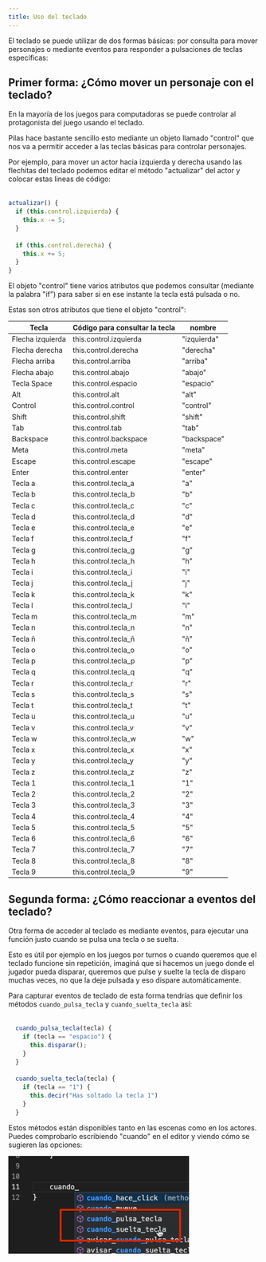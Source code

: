 ```yaml
---
title: Uso del teclado
---
```


El teclado se puede utilizar de dos formas básicas: por consulta para mover
personajes o mediante eventos para responder a pulsaciones de teclas específicas:

## Primer forma: ¿Cómo mover un personaje con el teclado?

En la mayoría de los juegos para computadoras se puede controlar al
protagonista del juego usando el teclado.

Pilas hace bastante sencillo esto mediante un objeto llamado "control" que
nos va a permitir acceder a las teclas básicas para controlar personajes.

Por ejemplo, para mover un actor hacia izquierda y derecha usando las
flechitas del teclado podemos editar el método "actualizar" del actor
y colocar estas lineas de código:

```typescript

actualizar() {
  if (this.control.izquierda) {
    this.x -= 5;
  }

  if (this.control.derecha) {
    this.x += 5;
  }
}
```

El objeto "control" tiene varios atributos que podemos consultar (mediante
la palabra "if") para saber si en ese instante la tecla está pulsada o
no.

Estas son otros atributos que tiene el objeto "control":

| Tecla            | Código para consultar la tecla | nombre      |
| ---------------- | ------------------------------ | ----------- |
| Flecha izquierda | this.control.izquierda         | "izquierda" |
| Flecha derecha   | this.control.derecha           | "derecha"   |
| Flecha arriba    | this.control.arriba            | "arriba"    |
| Flecha abajo     | this.control.abajo             | "abajo"     |
| Tecla Space      | this.control.espacio           | "espacio"   |
| Alt              | this.control.alt               | "alt"       |
| Control          | this.control.control           | "control"   |
| Shift            | this.control.shift             | "shift"     |
| Tab              | this.control.tab               | "tab"       |
| Backspace        | this.control.backspace         | "backspace" |
| Meta             | this.control.meta              | "meta"      |
| Escape           | this.control.escape            | "escape"    |
| Enter            | this.control.enter             | "enter"     |
| Tecla a          | this.control.tecla_a           | "a"         |
| Tecla b          | this.control.tecla_b           | "b"         |
| Tecla c          | this.control.tecla_c           | "c"         |
| Tecla d          | this.control.tecla_d           | "d"         |
| Tecla e          | this.control.tecla_e           | "e"         |
| Tecla f          | this.control.tecla_f           | "f"         |
| Tecla g          | this.control.tecla_g           | "g"         |
| Tecla h          | this.control.tecla_h           | "h"         |
| Tecla i          | this.control.tecla_i           | "i"         |
| Tecla j          | this.control.tecla_j           | "j"         |
| Tecla k          | this.control.tecla_k           | "k"         |
| Tecla l          | this.control.tecla_l           | "l"         |
| Tecla m          | this.control.tecla_m           | "m"         |
| Tecla n          | this.control.tecla_n           | "n"         |
| Tecla ñ          | this.control.tecla_ñ           | "ñ"         |
| Tecla o          | this.control.tecla_o           | "o"         |
| Tecla p          | this.control.tecla_p           | "p"         |
| Tecla q          | this.control.tecla_q           | "q"         |
| Tecla r          | this.control.tecla_r           | "r"         |
| Tecla s          | this.control.tecla_s           | "s"         |
| Tecla t          | this.control.tecla_t           | "t"         |
| Tecla u          | this.control.tecla_u           | "u"         |
| Tecla v          | this.control.tecla_v           | "v"         |
| Tecla w          | this.control.tecla_w           | "w"         |
| Tecla x          | this.control.tecla_x           | "x"         |
| Tecla y          | this.control.tecla_y           | "y"         |
| Tecla z          | this.control.tecla_z           | "z"         |
| Tecla 1          | this.control.tecla_1           | "1"         |
| Tecla 2          | this.control.tecla_2           | "2"         |
| Tecla 3          | this.control.tecla_3           | "3"         |
| Tecla 4          | this.control.tecla_4           | "4"         |
| Tecla 5          | this.control.tecla_5           | "5"         |
| Tecla 6          | this.control.tecla_6           | "6"         |
| Tecla 7          | this.control.tecla_7           | "7"         |
| Tecla 8          | this.control.tecla_8           | "8"         |
| Tecla 9          | this.control.tecla_9           | "9"         |

## Segunda forma: ¿Cómo reaccionar a eventos del teclado?

Otra forma de acceder al teclado es mediante eventos, para ejecutar
una función justo cuando se pulsa una tecla o se suelta.

Esto es útil por ejemplo en los juegos por turnos o cuando queremos que
el teclado funcione sin repetición, imaginá que si hacemos un juego donde
el jugador pueda disparar, queremos que pulse y suelte la tecla de disparo
muchas veces, no que la deje pulsada y eso dispare automáticamente.

Para capturar eventos de teclado de esta forma tendrías que definir
los métodos `cuando_pulsa_tecla` y `cuando_suelta_tecla` así:

```javascript

  cuando_pulsa_tecla(tecla) {
    if (tecla == "espacio") {
      this.disparar();
    }
  }

  cuando_suelta_tecla(tecla) {
    if (tecla == "1") {
      this.decir("Has soltado la tecla 1")
    }
  }

```

Estos métodos están disponibles tanto en las escenas como en los
actores. Puedes comprobarlo escribiendo "cuando" en el editor y viendo cómo se sugieren las opciones:

![](imagenes/uso-del-teclado.assets/autocompleta.png)
